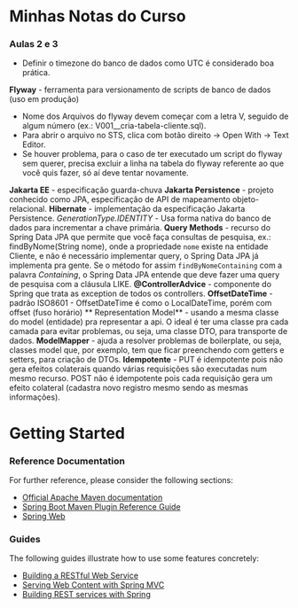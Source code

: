 # Minhas Notas do Curso

### Aulas 2 e 3
*  Definir o timezone do banco de dados como UTC é considerado boa prática.

**Flyway** - ferramenta para versionamento de scripts de banco de dados (uso em produção)

*  Nome dos Arquivos do flyway devem começar com a letra V, seguido de algum número (ex.: V001__cria-tabela-cliente.sql).
*  Para abrir o arquivo no STS, clica com botão direito -> Open With -> Text Editor.
*  Se houver problema, para o caso de ter executado um script do flyway sem querer, precisa excluir a linha na tabela do flyway referente ao que você quis fazer, só aí deve tentar novamente.

**Jakarta EE** - especificação guarda-chuva
**Jakarta Persistence** - projeto conhecido como JPA, especificação de API de mapeamento objeto-relacional.
**Hibernate** - implementação da especificação Jakarta Persistence.
*GenerationType.IDENTITY* - Usa forma nativa do banco de dados para incrementar a chave primária.
**Query Methods** - recurso do Spring Data JPA que permite que você faça consultas de pesquisa, ex.: findByNome(String nome), onde a propriedade `nome` existe na entidade Cliente, e não é necessário implementar query, o Spring Data JPA já implementa pra gente. Se o método for assim `findByNomeContaining` com a palavra *Containing*, o Spring Data JPA entende que deve fazer uma query de pesquisa com a cláusula LIKE.
**@ControllerAdvice** - componente do Spring que trata as exception de todos os controllers.
**OffsetDateTime** - padrão ISO8601 - OffsetDateTime é como o LocalDateTime, porém com offset (fuso horário)
** Representation Model** - usando a mesma classe do model (entidade) pra representar a api. O ideal é ter uma classe pra cada camada para evitar problemas, ou seja, uma classe DTO, para transporte de dados.
**ModelMapper** - ajuda a resolver problemas de boilerplate, ou seja, classes model que, por exemplo, tem que ficar preenchendo com getters e setters, para criação de DTOs.
**Idempotente** - PUT é idempotente pois não gera efeitos colaterais quando várias requisições são executadas num mesmo recurso. POST não é idempotente pois cada requisição gera um efeito colateral (cadastra novo registro mesmo sendo as mesmas informações).


# Getting Started

### Reference Documentation
For further reference, please consider the following sections:

* [Official Apache Maven documentation](https://maven.apache.org/guides/index.html)
* [Spring Boot Maven Plugin Reference Guide](https://docs.spring.io/spring-boot/docs/2.2.6.RELEASE/maven-plugin/)
* [Spring Web](https://docs.spring.io/spring-boot/docs/2.2.6.RELEASE/reference/htmlsingle/#boot-features-developing-web-applications)

### Guides
The following guides illustrate how to use some features concretely:

* [Building a RESTful Web Service](https://spring.io/guides/gs/rest-service/)
* [Serving Web Content with Spring MVC](https://spring.io/guides/gs/serving-web-content/)
* [Building REST services with Spring](https://spring.io/guides/tutorials/bookmarks/)